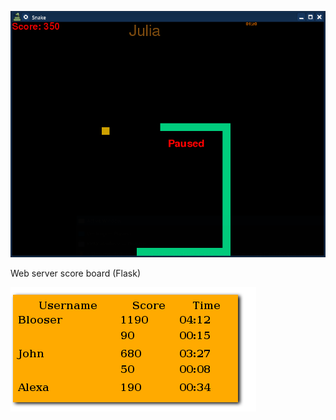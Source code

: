 ![screenshot](../guiIntroduction/snake1.png)

Web server score board (Flask)

![screenshot](../guiIntroduction/snake2.png)
